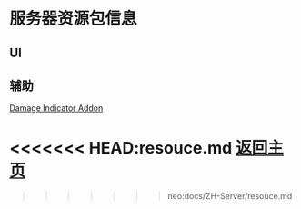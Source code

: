 # 服务器资源包信息

## UI

## 辅助

[Damage Indicator Addon]()

<<<<<<< HEAD:resouce.md
[返回主页](/README.md "点我返回主页 QwQ")
=======
>>>>>>> neo:docs/ZH-Server/resouce.md
